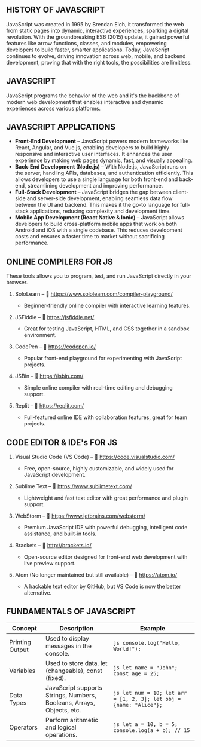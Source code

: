 ## HISTORY OF JAVASCRIPT
JavaScript was created in 1995 by Brendan Eich, it transformed the web from static pages into dynamic, interactive experiences, sparking a digital revolution. With the groundbreaking ES6 (2015) update, it gained powerful features like arrow functions, classes, and modules, empowering developers to build faster, smarter applications. Today, JavaScript continues to evolve, driving innovation across web, mobile, and backend development, proving that with the right tools, the possibilities are limitless.

## JAVASCRIPT
JavaScript programs the behavior of the web and it's the backbone of modern web development that enables interactive and dynamic experiences across various platforms.

## JAVASCRIPT APPLICATIONS
- **Front-End Development** – JavaScript powers modern frameworks like React, Angular, and Vue.js, enabling developers to build highly responsive and interactive user interfaces. It enhances the user experience by making web pages dynamic, fast, and visually appealing.
- **Back-End Development (Node.js)** – With Node.js, JavaScript runs on the server, handling APIs, databases, and authentication efficiently. This allows developers to use a single language for both front-end and back-end, streamlining development and improving performance.
- **Full-Stack Development** – JavaScript bridges the gap between client-side and server-side development, enabling seamless data flow between the UI and backend. This makes it the go-to language for full-stack applications, reducing complexity and development time.
- **Mobile App Development (React Native & Ionic)** – JavaScript allows developers to build cross-platform mobile apps that work on both Android and iOS with a single codebase. This reduces development costs and ensures a faster time to market without sacrificing performance.

## ONLINE COMPILERS FOR JS
These tools allows you to program, test, and run JavaScript directly in your browser.

1. SoloLearn – 🔗 https://www.sololearn.com/compiler-playground/
   - Beginner-friendly online compiler with interactive learning features.

2. JSFiddle – 🔗 https://jsfiddle.net/
   - Great for testing JavaScript, HTML, and CSS together in a sandbox environment.

3. CodePen – 🔗 https://codepen.io/
   - Popular front-end playground for experimenting with JavaScript projects.

4. JSBin – 🔗 https://jsbin.com/
   - Simple online compiler with real-time editing and debugging support.

5. Replit – 🔗 https://replit.com/
   - Full-featured online IDE with collaboration features, great for team projects.

## CODE EDITOR & IDE's FOR JS
1. Visual Studio Code (VS Code) – 🔗 https://code.visualstudio.com/
   - Free, open-source, highly customizable, and widely used for JavaScript development.

2. Sublime Text – 🔗 https://www.sublimetext.com/
   - Lightweight and fast text editor with great performance and plugin support.

3. WebStorm – 🔗 https://www.jetbrains.com/webstorm/
   - Premium JavaScript IDE with powerful debugging, intelligent code assistance, and built-in tools.

4. Brackets – 🔗 http://brackets.io/
   - Open-source editor designed for front-end web development with live preview support.

5. Atom (No longer maintained but still available) – 🔗 https://atom.io/
   - A hackable text editor by GitHub, but VS Code is now the better alternative.

## FUNDAMENTALS OF JAVASCRIPT
| Concept | Description | Example |
| ----------- | ----------- |----------- |
| Printing Output	 | Used to display messages in the console. | ```js console.log("Hello, World!"); ``` |
| Variables | Used to store data. let (changeable), const (fixed). | ```js let name = "John"; const age = 25; ``` |
| Data Types | JavaScript supports Strings, Numbers, Booleans, Arrays, Objects, etc. | ```js let num = 10; let arr = [1, 2, 3]; let obj = {name: "Alice"}; ``` |
| Operators | Perform arithmetic and logical operations. | ```js let a = 10, b = 5; console.log(a + b); // 15 ``` |


